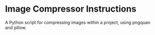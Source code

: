 # Image Compressor Instructions

A Python script for compressing images within a project, using pngquan and pillow.
